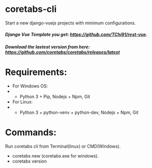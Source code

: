 # coretabs-cli
Start a new django-vuejs projects with minimum configurations.

##### Django Vue Template you get: https://github.com/TChi91/rest-vue.
##### Download the lastest version from here: https://github.com/coretabs/coretabs/releases/latest

# Requirements:
- For Windows OS:
- - Python 3 + Pip, Nodejs + Npm, Git
- For Linux:
- - Python 3 + python-venv + python-dev, Nodejs + Npm, Git

# Commands:
Run coretabs cli from Terminal(linux) or CMD(Windows).
- coretabs new (coretabs.exe for windows).
- coretabs version
